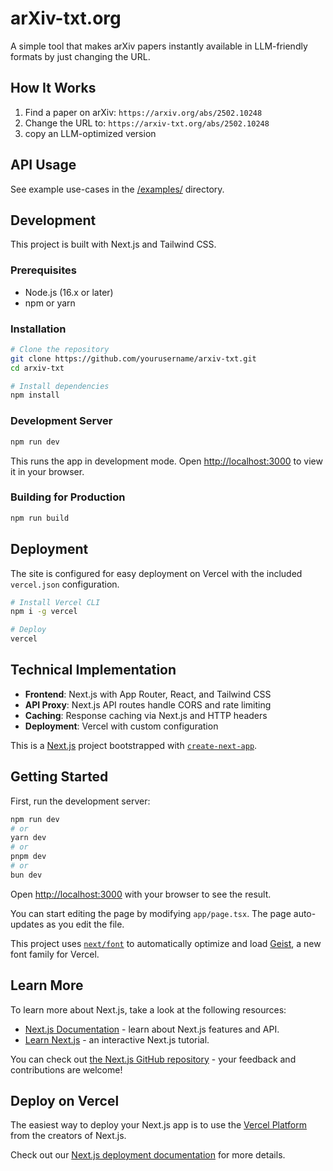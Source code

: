 # arXiv-txt.org

A simple tool that makes arXiv papers instantly available in LLM-friendly formats by just changing the URL.

## How It Works

1. Find a paper on arXiv: `https://arxiv.org/abs/2502.10248`
2. Change the URL to: `https://arxiv-txt.org/abs/2502.10248`
3. copy an LLM-optimized version

## API Usage

See example use-cases in the [/examples/]() directory.

## Development

This project is built with Next.js and Tailwind CSS.

### Prerequisites

- Node.js (16.x or later)
- npm or yarn

### Installation

```bash
# Clone the repository
git clone https://github.com/yourusername/arxiv-txt.git
cd arxiv-txt

# Install dependencies
npm install
```

### Development Server

```bash
npm run dev
```

This runs the app in development mode. Open [http://localhost:3000](http://localhost:3000) to view it in your browser.

### Building for Production

```bash
npm run build
```

## Deployment

The site is configured for easy deployment on Vercel with the included `vercel.json` configuration.

```bash
# Install Vercel CLI
npm i -g vercel

# Deploy
vercel
```

## Technical Implementation

- **Frontend**: Next.js with App Router, React, and Tailwind CSS
- **API Proxy**: Next.js API routes handle CORS and rate limiting
- **Caching**: Response caching via Next.js and HTTP headers
- **Deployment**: Vercel with custom configuration

This is a [Next.js](https://nextjs.org) project bootstrapped with [`create-next-app`](https://nextjs.org/docs/app/api-reference/cli/create-next-app).


## Getting Started

First, run the development server:

```bash
npm run dev
# or
yarn dev
# or
pnpm dev
# or
bun dev
```

Open [http://localhost:3000](http://localhost:3000) with your browser to see the result.

You can start editing the page by modifying `app/page.tsx`. The page auto-updates as you edit the file.

This project uses [`next/font`](https://nextjs.org/docs/app/building-your-application/optimizing/fonts) to automatically optimize and load [Geist](https://vercel.com/font), a new font family for Vercel.

## Learn More

To learn more about Next.js, take a look at the following resources:

- [Next.js Documentation](https://nextjs.org/docs) - learn about Next.js features and API.
- [Learn Next.js](https://nextjs.org/learn) - an interactive Next.js tutorial.

You can check out [the Next.js GitHub repository](https://github.com/vercel/next.js) - your feedback and contributions are welcome!

## Deploy on Vercel

The easiest way to deploy your Next.js app is to use the [Vercel Platform](https://vercel.com/new?utm_medium=default-template&filter=next.js&utm_source=create-next-app&utm_campaign=create-next-app-readme) from the creators of Next.js.

Check out our [Next.js deployment documentation](https://nextjs.org/docs/app/building-your-application/deploying) for more details.

